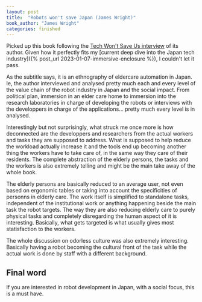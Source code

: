 ```yaml
---
layout: post
title:  "Robots won't save Japan (James Wright)"
book_author: "James Wright"
categories: finished
---
```


Picked up this book following the [Tech Won't Save Us interview](https://podcasts.apple.com/jp/podcast/robots-arent-the-solution-to-elder-care-w-james-wright/id1507621076?i=1000604448771&l=en) of its author. Given how it perfectly fits my [current deep dive into the Japan tech industry]({% post_url 2023-01-07-immersive-enclosure %}), I couldn't let it pass.

As the subtitle says, it is an ethnography of eldercare automation in Japan. Ie, the author interviewed and analysed pretty much each and every level of the value chain of the robot industry in Japan and the social impact. From political plan, immersion in an elder care home to immersion into the research laboratories in charge of developing the robots or interviews with the developpers in charge of the applications... pretty much every level is in analysed.

Interestingly but not surprisingly, what struck me once more is how deconnected are the developpers and researchers from the actual workers and tasks they are supposed to address. What is supposed to help reduce the workload actually increase it and the tools end up becoming another thing the workers have to take care of, in the same way they care of their residents. The complete abstraction of the elderly persons, the tasks and the workers is also extremely telling and might be the main take away of the whole book.

The elderly persons are basically reduced to an average user, not even based on ergonomic tables or taking into account the specificities of personns in elderly care. The work itself is simplified to standalone tasks, independent of the institutional work or anything happening beside the main task the robot targets. The way they are also reducing elderly care to purely physical tasks and completely disregarding the human aspect of it is interesting. Basically, what gets targeted is what usually gives most statisfaction to the workers.

The whole discussion on odorless culture was also extremely interesting. Basically having a robot becoming the cultural front of the task while the actual work is done by staff with a different background.

## Final word

If you are interested in robot development in Japan, with a social focus, this is a must have.